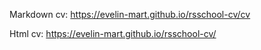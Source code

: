Markdown cv:
https://evelin-mart.github.io/rsschool-cv/cv

Html cv:
https://evelin-mart.github.io/rsschool-cv/